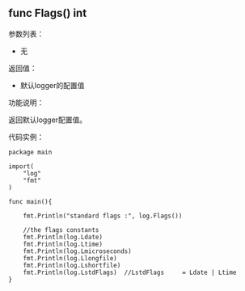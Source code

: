 ## func Flags() int

参数列表：

- 无

返回值：

- 默认logger的配置值

功能说明：

返回默认logger配置值。

代码实例：

	package main

	import(
		"log"
		"fmt"
	)

	func main(){

		fmt.Println("standard flags :", log.Flags())

		//the flags constants
		fmt.Println(log.Ldate)
		fmt.Println(log.Ltime)
		fmt.Println(log.Lmicroseconds)
		fmt.Println(log.Llongfile)
		fmt.Println(log.Lshortfile)
		fmt.Println(log.LstdFlags)	//LstdFlags     = Ldate | Ltime
	}

